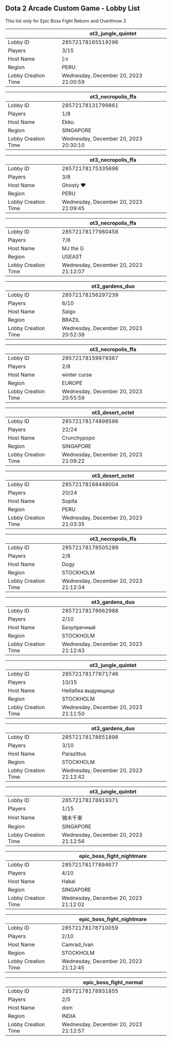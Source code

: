 ## Dota 2 Arcade Custom Game - Lobby List

This list only for Epic Boss Fight Reborn and Overthrow 3

|  | ot3_jungle_quintet |
| ------ | ------ |
| Lobby ID | 28572178165519296 |
| Players | 3/15 |
| Host Name | ]:v |
| Region | PERU |
| Lobby Creation Time | Wednesday, December 20, 2023 21:00:59 |


|  | ot3_necropolis_ffa |
| ------ | ------ |
| Lobby ID | 28572178131799861 |
| Players | 1/8 |
| Host Name | Ekko. |
| Region | SINGAPORE |
| Lobby Creation Time | Wednesday, December 20, 2023 20:30:10 |


|  | ot3_necropolis_ffa |
| ------ | ------ |
| Lobby ID | 28572178175335696 |
| Players | 3/8 |
| Host Name | Ghosty ❤ |
| Region | PERU |
| Lobby Creation Time | Wednesday, December 20, 2023 21:09:45 |


|  | ot3_necropolis_ffa |
| ------ | ------ |
| Lobby ID | 28572178177980458 |
| Players | 7/8 |
| Host Name | MJ the G |
| Region | USEAST |
| Lobby Creation Time | Wednesday, December 20, 2023 21:12:07 |


|  | ot3_gardens_duo |
| ------ | ------ |
| Lobby ID | 28572178156297239 |
| Players | 6/10 |
| Host Name | Saigo |
| Region | BRAZIL |
| Lobby Creation Time | Wednesday, December 20, 2023 20:52:38 |


|  | ot3_necropolis_ffa |
| ------ | ------ |
| Lobby ID | 28572178159979367 |
| Players | 2/8 |
| Host Name | winter curse |
| Region | EUROPE |
| Lobby Creation Time | Wednesday, December 20, 2023 20:55:59 |


|  | ot3_desert_octet |
| ------ | ------ |
| Lobby ID | 28572178174898586 |
| Players | 22/24 |
| Host Name | Crunchypopo |
| Region | SINGAPORE |
| Lobby Creation Time | Wednesday, December 20, 2023 21:09:22 |


|  | ot3_desert_octet |
| ------ | ------ |
| Lobby ID | 28572178168448004 |
| Players | 20/24 |
| Host Name | Sopita |
| Region | PERU |
| Lobby Creation Time | Wednesday, December 20, 2023 21:03:35 |


|  | ot3_necropolis_ffa |
| ------ | ------ |
| Lobby ID | 28572178178505289 |
| Players | 2/8 |
| Host Name | Dogy |
| Region | STOCKHOLM |
| Lobby Creation Time | Wednesday, December 20, 2023 21:12:34 |


|  | ot3_gardens_duo |
| ------ | ------ |
| Lobby ID | 28572178178662988 |
| Players | 2/10 |
| Host Name | Безупречный |
| Region | STOCKHOLM |
| Lobby Creation Time | Wednesday, December 20, 2023 21:12:43 |


|  | ot3_jungle_quintet |
| ------ | ------ |
| Lobby ID | 28572178177671746 |
| Players | 10/15 |
| Host Name | Небабка выдумщицa |
| Region | STOCKHOLM |
| Lobby Creation Time | Wednesday, December 20, 2023 21:11:50 |


|  | ot3_gardens_duo |
| ------ | ------ |
| Lobby ID | 28572178178651898 |
| Players | 3/10 |
| Host Name | Parazittus |
| Region | STOCKHOLM |
| Lobby Creation Time | Wednesday, December 20, 2023 21:12:42 |


|  | ot3_jungle_quintet |
| ------ | ------ |
| Lobby ID | 28572178178919371 |
| Players | 1/15 |
| Host Name | 锦木千束 |
| Region | SINGAPORE |
| Lobby Creation Time | Wednesday, December 20, 2023 21:12:56 |


|  | epic_boss_fight_nightmare |
| ------ | ------ |
| Lobby ID | 28572178177894677 |
| Players | 4/10 |
| Host Name | Hakai |
| Region | SINGAPORE |
| Lobby Creation Time | Wednesday, December 20, 2023 21:12:02 |


|  | epic_boss_fight_nightmare |
| ------ | ------ |
| Lobby ID | 28572178178710059 |
| Players | 2/10 |
| Host Name | Camrad_Ivan |
| Region | STOCKHOLM |
| Lobby Creation Time | Wednesday, December 20, 2023 21:12:45 |


|  | epic_boss_fight_normal |
| ------ | ------ |
| Lobby ID | 28572178178931855 |
| Players | 2/5 |
| Host Name | dom |
| Region | INDIA |
| Lobby Creation Time | Wednesday, December 20, 2023 21:12:57 |


